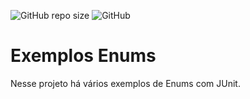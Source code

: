 ![GitHub repo size](https://img.shields.io/github/repo-size/marcelofilipov/filipov-Omsk-Enums)
![GitHub](https://img.shields.io/github/license/marcelofilipov/filipov-Omsk-Enums)


# Exemplos Enums

Nesse projeto há vários exemplos de Enums com JUnit.
